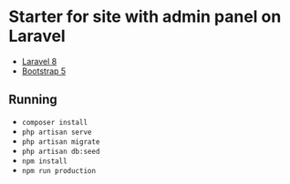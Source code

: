 # Starter for site with admin panel on Laravel

- [Laravel 8](https://laravel.com/docs/8.x)
- [Bootstrap 5](https://getbootstrap.com/docs/5.0/getting-started/introduction/)

## Running
- `composer install`
- `php artisan serve`
- `php artisan migrate`
- `php artisan db:seed`
- `npm install` 
- `npm run production`
